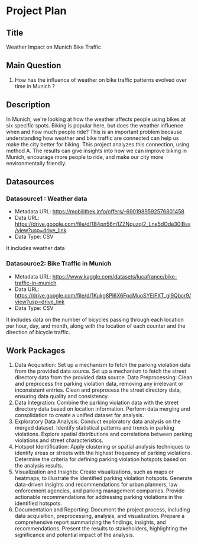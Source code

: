# Project Plan

## Title
<!-- Give your project a short title. -->
Weather Impact on Munich Bike Traffic
## Main Question

<!-- Think about one main question you want to answer based on the data. -->
1. How has the influence of weather on bike traffic patterns evolved over time in Munich ?

## Description
In Munich, we're looking at how the weather affects people using bikes at six specific spots. Biking is popular here, but does the weather influence when and how much people ride? This is an important problem because understanding how weather and bike traffic are connected can help us make the city better for biking. This project analyzes this connection, using method A. The results can give insights into how we can improve biking in Munich, encourage more people to ride, and make our city more environmentally friendly.


## Datasources

### Datasource1 : Weather data
* Metadata URL: https://mobilithek.info/offers/-6901989592576801458
* Data URL: https://drive.google.com/file/d/1B4pn56m1ZZNquzql2_Lne5dOde30lBss/view?usp=drive_link
* Data Type: CSV

It includes weather data

### Datasource2: Bike Traffic in Munich
* Metadata URL: https://www.kaggle.com/datasets/lucafrance/bike-traffic-in-munich
* Data URL: https://drive.google.com/file/d/1Kukg8Pl6X6FpcMuoSYEiFXT_gI9Qbcr9/view?usp=drive_link
* Data Type: CSV

It includes data on the number of  bicycles passing through each location per hour, day, and month, along with the location of each counter and the direction of bicycle traffic.




## Work Packages

<!-- List of work packages ordered sequentially, each pointing to an issue with more details. -->

1. Data Acquisition:
Set up a mechanism to fetch the parking violation data from the provided data source.
Set up a mechanism to fetch the street directory data from the provided data source.
Data Preprocessing:
Clean and preprocess the parking violation data, removing any irrelevant or inconsistent entries.
Clean and preprocess the street directory data, ensuring data quality and consistency.
3. Data Integration:
Combine the parking violation data with the street directory data based on location information.
Perform data merging and consolidation to create a unified dataset for analysis.
4. Exploratory Data Analysis:
Conduct exploratory data analysis on the merged dataset.
Identify statistical patterns and trends in parking violations.
Explore spatial distributions and correlations between parking violations and street characteristics.
5. Hotspot Identification:
Apply clustering or spatial analysis techniques to identify areas or streets with the highest frequency of parking violations.
Determine the criteria for defining parking violation hotspots based on the analysis results.
6. Visualization and Insights:
Create visualizations, such as maps or heatmaps, to illustrate the identified parking violation hotspots.
Generate data-driven insights and recommendations for urban planners, law enforcement agencies, and parking management companies.
Provide actionable recommendations for addressing parking violations in the identified hotspots.
7. Documentation and Reporting:
Document the project process, including data acquisition, preprocessing, analysis, and visualization.
Prepare a comprehensive report summarizing the findings, insights, and recommendations.
Present the results to stakeholders, highlighting the significance and potential impact of the analysis.

